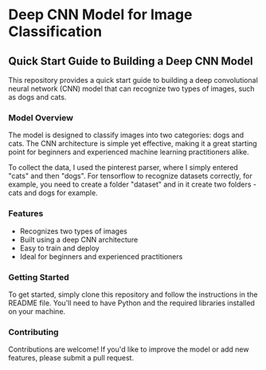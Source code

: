# Deep CNN Model for Image Classification
## Quick Start Guide to Building a Deep CNN Model

This repository provides a quick start guide to building a deep convolutional neural network (CNN) model that can recognize two types of images, such as dogs and cats.

### Model Overview

The model is designed to classify images into two categories: dogs and cats. The CNN architecture is simple yet effective, making it a great starting point for beginners and experienced machine learning practitioners alike.

To collect the data, I used the pinterest parser, where I simply entered "cats" and then "dogs". For tensorflow to recognize datasets correctly, for example, you need to create a folder "dataset" and in it create two folders - cats and dogs for example.

### Features

* Recognizes two types of images
* Built using a deep CNN architecture
* Easy to train and deploy
* Ideal for beginners and experienced practitioners

### Getting Started

To get started, simply clone this repository and follow the instructions in the README file. You'll need to have Python and the required libraries installed on your machine.

### Contributing

Contributions are welcome! If you'd like to improve the model or add new features, please submit a pull request.